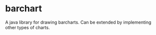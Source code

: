 # barchart
A java library for drawing barcharts.
Can be extended by implementing other types of charts.
